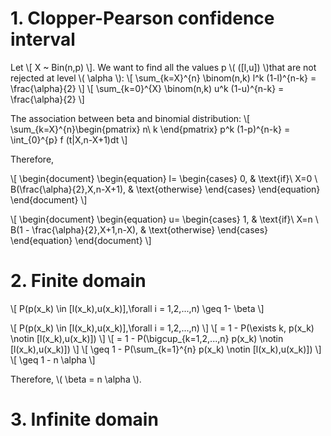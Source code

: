 
# 1. Clopper-Pearson confidence interval

Let
\\[ X ~ Bin(n,p) \\].
We want to find all the values p \\( ([l,u]) \\)that are not rejected at level \\( \alpha \\):
\\[ \sum_{k=X}^{n} \binom(n,k) l^k (1-l)^{n-k} = \frac{\alpha}{2} \\]
\\[ \sum_{k=0}^{X} \binom(n,k) u^k (1-u)^{n-k} = \frac{\alpha}{2} \\]

The association between beta and binomial distribution:
\\[ \sum_{k=X}^{n}\begin{pmatrix} n\\ k \end{pmatrix} p^k (1-p)^{n-k} = \int_{0}^{p} f (t|X,n-X+1)dt \\]

Therefore,

\\[ \begin{document}
  \begin{equation}
    l=
    \begin{cases}
      0, & \text{if}\ X=0 \\
      B(\frac{\alpha}{2},X,n-X+1), & \text{otherwise}
    \end{cases}
  \end{equation}
\end{document} \\]

\\[ \begin{document}
  \begin{equation}
    u=
    \begin{cases}
      1, & \text{if}\ X=n \\
      B(1 - \frac{\alpha}{2},X+1,n-X), & \text{otherwise}
    \end{cases}
  \end{equation}
\end{document} \\]




# 2. Finite domain

\\[ P(p(x_k) \in [l(x_k),u(x_k)],\forall i = 1,2,...,n) \geq 1- \beta \\]

\\[ P(p(x_k) \in [l(x_k),u(x_k)],\forall i = 1,2,...,n) \\]
\\[ = 1 - P(\exists k, p(x_k) \notin [l(x_k),u(x_k)]) \\]
\\[ = 1 - P(\bigcup_{k=1,2,...,n} p(x_k) \notin [l(x_k),u(x_k)]) \\]
\\[ \geq 1 - P(\sum_{k=1}^{n} p(x_k) \notin [l(x_k),u(x_k)]) \\]
\\[ \geq 1 - n \alpha \\]

Therefore, \\( \beta = n \alpha \\).

# 3. Infinite domain


